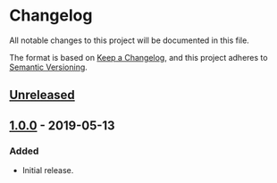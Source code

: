 # Changelog
All notable changes to this project will be documented in this file.

The format is based on [Keep a Changelog](https://keepachangelog.com/en/1.0.0/),
and this project adheres to [Semantic Versioning](https://semver.org/spec/v2.0.0.html).

## [Unreleased]

## [1.0.0] - 2019-05-13
### Added
- Initial release.

[Unreleased]: https://github.tools.digital.engie.com/GEM-Py/healthpy/compare/v1.0.0...HEAD
[1.0.0]: https://github.tools.digital.engie.com/GEM-Py/healthpy/releases/tag/v1.0.0
